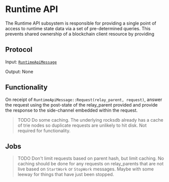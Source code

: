 # Runtime API

The Runtime API subsystem is responsible for providing a single point of access to runtime state data via a set of pre-determined queries. This prevents shared ownership of a blockchain client resource by providing

## Protocol

Input: [`RuntimeApiMessage`](../../types/overseer-protocol.html#runtime-api-message)

Output: None

## Functionality

On receipt of `RuntimeApiMessage::Request(relay_parent, request)`, answer the request using the post-state of the relay_parent provided and provide the response to the side-channel embedded within the request.

> TODO Do some caching. The underlying rocksdb already has a cache of trie nodes so duplicate requests are unlikely to hit disk. Not required for functionality.

## Jobs

> TODO Don't limit requests based on parent hash, but limit caching. No caching should be done for any requests on relay_parents that are not live based on `StartWork` or `StopWork` messages. Maybe with some leeway for things that have just been stopped.
